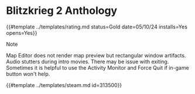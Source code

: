 # Blitzkrieg 2 Anthology

{{#template ../templates/rating.md status=Gold date=05/10/24 installs=Yes opens=Yes}}

> [!NOTE]
> Map Editor does not render map preview but rectangular window artifacts.
> Audio stutters during intro movies.
> There may be issue with exiting. Sometimes it is helpful to use the Activity Monitor and Force Quit if in-game button won't help.

{{#template ../templates/steam.md id=313500}}